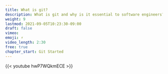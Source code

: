 ```yaml
---
title: What is git?
description: What is git and why is it essential to software engineers? 
weight: 9
lastmod: 2021-09-05T10:23:30-09:00
draft: false
vimeo:
emoji: ⚡
video_length: 2:30
free: true
chapter_start: Git Started
---
```


<div class="vid-center">
{{< youtube hwP7WQkmECE >}}
</div>
